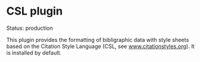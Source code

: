 CSL plugin
==========

Status: production

This plugin provides the formatting of bibligraphic data with style sheets based
on the Citation Style Language (CSL, see www.citationstyles.org). It is installed
by default.